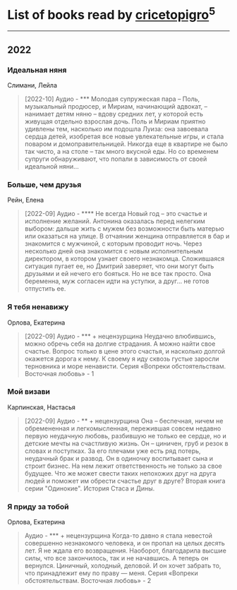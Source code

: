 # List of books read by [cricetopigro](http://vk.com/id189877867)<sup>5</sup>
---

## 2022

### Идеальная няня
Слимани, Лейла
> [2022-10] Аудио - ***
> Молодая супружеская пара – Поль, музыкальный продюсер, и Мириам, начинающий адвокат, – нанимает детям няню – вдову средних лет, у которой есть живущая отдельно взрослая дочь. Поль и Мириам приятно удивлены тем, насколько им подошла Луиза: она завоевала сердца детей, изобретая все новые увлекательные игры, и стала поваром и домоправительницей. Никогда еще в квартире не было так чисто, а на столе – так много вкусной еды. Но со временем супруги обнаруживают, что попали в зависимость от своей идеальной няни…


### Больше, чем друзья
Рейн, Елена
> [2022-09] Аудио - ****
> Не всегда Новый год – это счастье и исполнение желаний. Антонина оказалась перед нелегким выбором: дальше жить с мужем без возможности быть матерью или оказаться на улице. В отчаянии женщина отправляется в бар и знакомится с мужчиной, с которым проводит ночь. Через несколько дней она знакомится с новым исполнительным директором, в котором узнает своего незнакомца. Сложившаяся ситуация пугает ее, но Дмитрий заверяет, что они могут быть друзьями и ей нечего его бояться.
> Но не все так просто. Она беременна, муж согласен идти на уступки, а друг… не готов отпустить ее.


### Я тебя ненавижу
Орлова, Екатерина
> [2022-09] Аудио - *** + нецензурщина
> Неудачно влюбившись, можно обречь себя на долгие страдания. А можно найти свое счастье. Вопрос только в цене этого счастья, и насколько долгой окажется дорога к нему. К своему я иду сквозь густые заросли терновника и море ненависти.
> Серия «Вопреки обстоятельствам. Восточная любовь» - 1


### Мой визави
Карпинская, Настасья
> [2022-09] Аудио - ** + нецензурщина
> Она – беспечная, ничем не обремененная и легкомысленная, пережившая совсем недавно первую неудачную любовь, разбившую не только ее сердце, но и детские мечты на счастливую жизнь. Он – циничен, груб и резок в словах и поступках. За его плечами уже есть ряд потерь, неудачный брак и развод. Он в одиночку воспитывает сына и строит бизнес. На нем лежит ответственность не только за свое будущее. Что же может свести таких непохожих друг на друга людей и поможет им обрести счастье друг в друге? Вторая книга серии "Одинокие". История Стаса и Дины.


### Я приду за тобой
Орлова, Екатерина
> Аудио - *** + нецензурщина
> Когда-то давно я стала невестой совершенно незнакомого человека, и он пропал на целых десять лет. Я не ждала его возвращения. Наоборот, благодарила высшие силы, что все закончилось, так и не начавшись. А теперь он вернулся. Циничный, холодный, деловой. И он хочет забрать то, что принадлежит ему по праву — меня.
> Серия «Вопреки обстоятельствам. Восточная любовь» - 2



